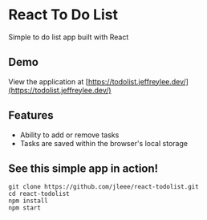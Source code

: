 # React To Do List
Simple to do list app built with React

## Demo
View the application at [https://todolist.jeffreylee.dev/](https://todolist.jeffreylee.dev/)

## Features
- Ability to add or remove tasks
- Tasks are saved within the browser's local storage

## See this simple app in action!
```
git clone https://github.com/jleee/react-todolist.git
cd react-todolist
npm install
npm start
```
